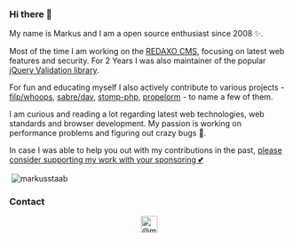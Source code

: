 ### Hi there 👋

<!--
**staabm/staabm** is a ✨ _special_  repository because its `README.md` (this file) appears on your GitHub profile.

Here are some ideas to get you started:

- 🔭 I’m currently working on ...
- 🌱 I’m currently learning ...
- 👯 I’m looking to collaborate on ...
- 🤔 I’m looking for help with ...
- 💬 Ask me about ...
- 📫 How to reach me: ...
- 😄 Pronouns: ...
- ⚡ Fun fact: ...
-->

My name is Markus and I am a open source enthusiast since 2008 ✨.

Most of the time I am working on the [REDAXO CMS](https://github.com/redaxo/redaxo), focusing on latest web features and security. For 2 Years I was also maintainer of the popular [jQuery Validation library](https://github.com/jquery-validation).

For fun and educating myself I also actively contribute to various projects - [filp/whoops](https://github.com/filp/whoops), [sabre/dav](https://github.com/sabre-io/dav), [stomp-php](https://github.com/stomp-php/stomp-php), [propelorm](https://github.com/propelorm) - to name a few of them.

I am curious and reading a lot regarding latest web technologies, web standards and browser development. My passion is working on performance problems and figuring out crazy bugs 🐜.

In case I was able to help you out with my contributions in the past, [please consider supporting my work with your sponsoring 💕](https://github.com/sponsors/staabm)

<p>&nbsp;<img align="center" src="https://github-readme-stats.vercel.app/api?username=staabm&show_icons=true&hide_border=1&custom_title=My%20contribution%20stats" alt="markusstaab" /></p>

### Contact
<p align="center">
<a href="https://twitter.com/@markusstaab" target="blank"><img align="center" src="https://cdn.jsdelivr.net/npm/simple-icons@3.0.1/icons/twitter.svg" alt="@markusstaab" height="30" width="30" /></a>
</p>
